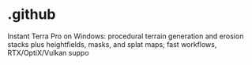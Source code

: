 # .github
Instant Terra Pro on Windows: procedural terrain generation and erosion stacks plus heightfields, masks, and splat maps; fast workflows, RTX/OptiX/Vulkan suppo
